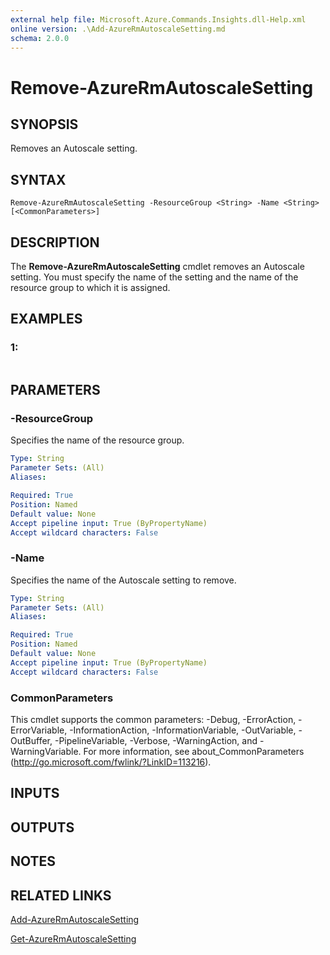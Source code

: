 ```yaml
---
external help file: Microsoft.Azure.Commands.Insights.dll-Help.xml
online version: .\Add-AzureRmAutoscaleSetting.md
schema: 2.0.0
---
```


# Remove-AzureRmAutoscaleSetting

## SYNOPSIS
Removes an Autoscale setting.

## SYNTAX

```
Remove-AzureRmAutoscaleSetting -ResourceGroup <String> -Name <String> [<CommonParameters>]
```

## DESCRIPTION
The **Remove-AzureRmAutoscaleSetting** cmdlet removes an Autoscale setting.
You must specify the name of the setting and the name of the resource group to which it is assigned.

## EXAMPLES

### 1:
```

```

## PARAMETERS

### -ResourceGroup
Specifies the name of the resource group.

```yaml
Type: String
Parameter Sets: (All)
Aliases: 

Required: True
Position: Named
Default value: None
Accept pipeline input: True (ByPropertyName)
Accept wildcard characters: False
```

### -Name
Specifies the name of the Autoscale setting to remove.

```yaml
Type: String
Parameter Sets: (All)
Aliases: 

Required: True
Position: Named
Default value: None
Accept pipeline input: True (ByPropertyName)
Accept wildcard characters: False
```

### CommonParameters
This cmdlet supports the common parameters: -Debug, -ErrorAction, -ErrorVariable, -InformationAction, -InformationVariable, -OutVariable, -OutBuffer, -PipelineVariable, -Verbose, -WarningAction, and -WarningVariable. For more information, see about_CommonParameters (http://go.microsoft.com/fwlink/?LinkID=113216).

## INPUTS

## OUTPUTS

## NOTES

## RELATED LINKS

[Add-AzureRmAutoscaleSetting](.\Add-AzureRmAutoscaleSetting.md)

[Get-AzureRmAutoscaleSetting](.\Get-AzureRmAutoscaleSetting.md)

